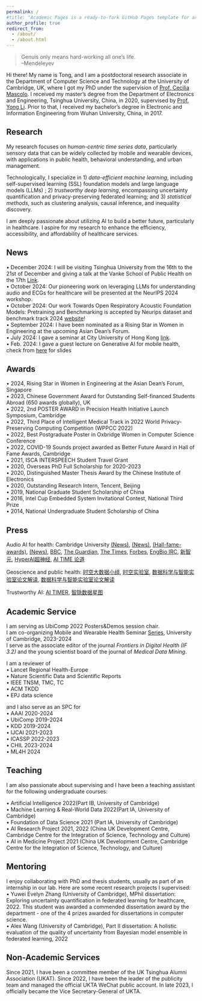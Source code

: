 ```yaml
---
permalink: /
#title: "Academic Pages is a ready-to-fork GitHub Pages template for academic personal websites"
author_profile: true
redirect_from: 
  - /about/
  - /about.html
---
```







>   Genuis only means hard-working all one’s life.\
> –Mendeleyev

Hi there! My name is Tong, and I am a postdoctoral research associate in the Department of Computer Science and Technology at the University of Cambridge, UK, where I got my PhD under the supervision of [Prof. Cecilia Mascolo](https://www.cl.cam.ac.uk/~cm542/). I received my master’s degree from the Department of Electronics and Engineering, Tsinghua University, China, in 2020, supervised by [Prof. Yong Li](https://fi.ee.tsinghua.edu.cn/~liyong/). Prior to that, I received my bachelor’s degree in Electronic and Information Engineering from Wuhan University, China, in 2017.

## Research

My research focuses on *human-centric time series data*, particularly sensory data that can be widely collected by mobile and wearable devices, with applications in public health, behavioral understanding, and urban management.

Technologically, I specialize in 1) *data-efficient machine learning*, including self-supervised learning (SSL) foundation models and large language models (LLMs) ; 2) *trustworthy deep learning*, encompassing uncertainty quantification and privacy-preserving federated learning; and 3) *statistical methods*, such as clustering analysis, causal inference, and inequality discovery.

I am deeply passionate about utilizing AI to build a better future, particularly in healthcare. I aspire for my research to enhance the efficiency, accessibility, and affordability of healthcare services.


## News
• December 2024: I will be visiting Tsinghua University from the 16th to the 21st of December and giving a talk at the Vanke School of Public Health on the 17th [Link](https://mp.weixin.qq.com/s/RBekev3aH0OrCO_hbioUXA).\
• October 2024: Our pioneering work on leveraging LLMs for understanding audio and ECGs for healthcare will be presented at the NeurIPS 2024 workshop.\
• October 2024: Our work Towards Open Respiratory Acoustic Foundation Models: Pretraining and Benchmarking is accepted by Neurips dataset and benchmark track 2024 [website](https://opera-benchmark.github.io/)!\
• September 2024: I have been nominated as a Rising Star in Women in Engineering at the upcoming Asian Dean’s Forum.\
• July 2024: I gave a seminar at City University of Hong Kong [link](https://www.ds.cityu.edu.hk/news-event/seminars/ai-empowered-mhealth-pioneering-applications-and-overcoming-key-challenges). \
• Feb. 2024: I gave a guest lecture on Generative AI for mobile health, check from [here](https://www.cl.cam.ac.uk/teaching/2324/MH/Guest-Xia.pdf) for slides 

## Awards
• 2024, Rising Star in Women in Engineering at the Asian Dean’s Forum, Singapore \
• 2023, Chinese Government Award for Outstanding Self-financed Students Abroad (650 awards globally), UK \
• 2022, 2nd POSTER AWARD in Precision Health Initiative Launch Symposium, Cambridge \
• 2022, Third Place of lntelligent Medical Track in 2022 World Privacy-Preserving Computing Competition (WPPCC 2022)\
• 2022, Best Postgraduate Poster in Oxbridge Women in Computer Science Conference\
• 2022, COVID-19 Sounds project awarded as Better Future Award in Hall of Fame Awards, Cambridge\
• 2021, ISCA INTERSPEECH Student Travel Grant\
• 2020, Overseas PhD Full Scholarship for 2020-2023\
• 2020, Distinguished Master Thesis Award by the Chinese Institute of Electronics\
• 2020, Outstanding Research Intern, Tencent, Beijing\
• 2019, National Graduate Student Scholarship of China\
• 2016, Intel Cup Embedded System Invitational Contest, National Third Prize\
• 2014, National Undergraduate Student Scholarship of China

## Press
Audio AI for health: Cambridge University [(News)](https://www.cam.ac.uk/research/news/new-app-collects-the-sounds-of-covid-19), [(News)](https://www.cst.cam.ac.uk/news/your-phone-could-tell-us-if-you-have-coronavirus), [(Hall-fame-awards)](https://www.cst.cam.ac.uk/news/presenting-hall-fame-awards), [(News)](https://www.cst.cam.ac.uk/news/remote-monitoring-successfully-tracks-covid-19-progression-over-time), [BBC](https://www.bbc.co.uk/news/technology-52215290), [The Guardian](https://www.theguardian.com/world/2020/sep/21/what-is-persistent-cough-and-how-to-i-recognise-it-coronavirus-covid), [The Times](https://archive.ph/IRAX1), [Forbes](https://www.forbes.com/sites/marcwebertobias/2020/05/05/ai-and-medical-diagnostics-can-a-smartphone-app-detect-covid-19-from-speech-or-a-cough/#144df95f5436), [EngBio IRC](https://www.engbio.cam.ac.uk/files/media/digital_final_accelerating_research_impact_with_open_technologies.pdf), [新智元](https://mp.weixin.qq.com/s/xtjl0skrN_KlXDk8CqzAqw), [HyperAI超神经](https://mp.weixin.qq.com/s/pC97usmnzZGzDua7nrXf-g), [AI TIME 论道](https://mp.weixin.qq.com/s/K6gtvEPPNGtEs0yKJC9RWg)

Geoscience and public health: [时空大数据小组](https://mp.weixin.qq.com/s/EpeAkAsroxsZ86gq90PAJA), [时空实验室](https://mp.weixin.qq.com/s/1wytawD3p8-FMhwVWHNXkw), [数据科学与智能实验室论文解读](https://mp.weixin.qq.com/s?__biz=MzUzNjQwNzc0NA==&mid=2247490063&idx=1&sn=c9c83c8797b71c5a2a490f5654a881f6&chksm=fb572348bc3eb441a423e2ddf3a3dc9863862fed04502689e8eee98de89f91aabe3f6b4ed472&scene=126&sessionid=1734273324#rd), [数据科学与智能实验室论文解读](https://mp.weixin.qq.com/s?__biz=MzUzNjQwNzc0NA==&mid=2247485828&idx=1&sn=0dc3c805e72a24cfbb574625a6aefb05&chksm=faf7f22bcd807b3d2b5586bc5ee995cfd51a97e92fe2aaed4c2ff6b257e0fcb8198cecf6f6d7&scene=126&sessionid=1734273453#rd)

Trustworthy AI: [AI TIMER](https://mp.weixin.qq.com/s/s3ZJuodSNLo1X3IdqtFmMA), [智隐数据星图](https://mp.weixin.qq.com/s/-1vFAxFLrps9K_ss9Mc3BQ)

## Academic Service

I am serving as UbiComp 2022 Posters&Demos session chair.\
I am co-organizing Mobile and Wearable Health Seminar [Series](https://mobile-systems.cl.cam.ac.uk/seminars.html), University of Cambridge, 2023-2024\
I serve as the associate editor of the journal *Frontiers in Digital Health (IF 3.2)* and the young scientist board of the journal of *Medical Data Mining*.

I am a reviewer of \
• Lancet Regional Health-Europe \
• Nature Scientific Data and Scientific Reports\
• IEEE TNSM, TMC, TC \
• ACM TKDD\
• EPJ data science

and I also serve as an SPC for\
• AAAI 2020-2024\
• UbiComp 2019-2024\
• KDD 2019-2024\
• IJCAI 2021-2023\
• ICASSP 2022-2023\
• CHIL 2023-2024\
• ML4H 2024


## Teaching
I am also passionate about supervising and I have been a teaching assistant for the following undergraduate courses:

• Artificial Intelligence 2022(Part IB, University of Cambridge)\
• Machine Learning & Real-World Data 2022(Part IA, University of Cambridge)\
• Foundation of Data Science 2021 (Part IA, University of Cambridge)\
• AI Research Project 2021, 2022 (China UK Development Centre, Cambridge Centre for the Integration of Science, Technology and Culture)\
• AI in Medicine Project 2021 (China UK Development Centre, Cambridge Centre for the Integration of Science, Technology, and Culture)


## Mentoring
I enjoy collaborating with PhD and thesis students, usually as part of an internship in our lab. Here are some recent research projects I supervised:\
• Yuwei Evelyn Zhang (University of Cambridge), MPhil dissertation: Exploring uncertainty quantification in federated learning for healthcare, 2022. This student was awarded a commended dissertation award by the department - one of the 4 prizes awarded for dissertations in computer science.\
• Alex Wang (University of Cambridge), Part II dissertation: A holistic evaluation of the quality of uncertainty from Bayesian model ensemble in federated learning, 2022

## Non-Academic Services
Since 2021, I have been a committee member of the UK Tsinghua Alumni Association (UKAT). Since 2022, I have been the leader of the publicity team and managed the official UKTA WeChat public account. In late 2023, I officially became the Vice Secretary-General of UKTA.


